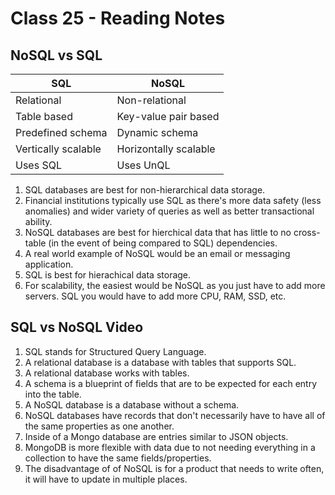 # Class 25 - Reading Notes

## NoSQL vs SQL

| SQL | NoSQL |
| --- | --- |
| Relational | Non-relational |
| Table based | Key-value pair based |
| Predefined schema | Dynamic schema |
| Vertically scalable | Horizontally scalable |
| Uses SQL | Uses UnQL |

1. SQL databases are best for non-hierarchical data storage.
2. Financial institutions typically use SQL as there's more data safety (less anomalies) and wider variety of queries as well as better transactional ability.
3. NoSQL databases are best for hierchical data that has little to no cross-table (in the event of being compared to SQL) dependencies.
4. A real world example of NoSQL would be an email or messaging application.
5. SQL is best for hierachical data storage.
6. For scalability, the easiest would be NoSQL as you just have to add more servers. SQL you would have to add more CPU, RAM, SSD, etc.

## SQL vs NoSQL Video

1. SQL stands for Structured Query Language.
2. A relational database is a database with tables that supports SQL.
3. A relational database works with tables.
4. A schema is a blueprint of fields that are to be expected for each entry into the table.
5. A NoSQL database is a database without a schema.
6. NoSQL databases have records that don't necessarily have to have all of the same properties as one another.
7. Inside of a Mongo database are entries similar to JSON objects.
8. MongoDB is more flexible with data due to not needing everything in a collection to have the same fields/properties.
9. The disadvantage of of NoSQL is for a product that needs to write often, it will have to update in multiple places.
